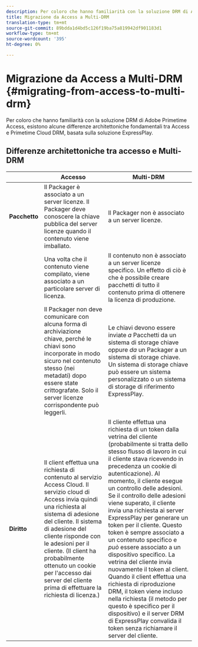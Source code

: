 ```yaml
---
description: Per coloro che hanno familiarità con la soluzione DRM di Adobe Primetime Access, esistono alcune differenze architettoniche fondamentali tra Access e Primetime Cloud DRM, basata sulla soluzione ExpressPlay.
title: Migrazione da Access a Multi-DRM
translation-type: tm+mt
source-git-commit: 89bdda1d4bd5c126f19ba75a819942df901183d1
workflow-type: tm+mt
source-wordcount: '395'
ht-degree: 0%

---
```



# Migrazione da Access a Multi-DRM {#migrating-from-access-to-multi-drm}

Per coloro che hanno familiarità con la soluzione DRM di Adobe Primetime Access, esistono alcune differenze architettoniche fondamentali tra Access e Primetime Cloud DRM, basata sulla soluzione ExpressPlay.

## Differenze architettoniche tra accesso e Multi-DRM

|  | Accesso | Multi-DRM |
|---|---|---|
| **Pacchetto** | Il Packager è associato a un server licenze. Il Packager deve conoscere la chiave pubblica del server licenze quando il contenuto viene imballato. | Il Packager non è associato a un server licenze. |
|  | Una volta che il contenuto viene compilato, viene associato a un particolare server di licenza. | Il contenuto non è associato a un server licenze specifico. Un effetto di ciò è che è possibile creare pacchetti di tutto il contenuto prima di ottenere la licenza di produzione. |
|  | Il Packager non deve comunicare con alcuna forma di archiviazione chiave, perché le chiavi sono incorporate in modo sicuro nel contenuto stesso (nei metadati) dopo essere state crittografate. Solo il server licenze corrispondente può leggerli. | Le chiavi devono essere inviate *a* Pacchetti da un sistema di storage chiave oppure *da* un Packager a un sistema di storage chiave. Un sistema di storage chiave può essere un sistema personalizzato o un sistema di storage di riferimento ExpressPlay. |
| **Diritto** | Il client effettua una richiesta di contenuto al servizio Access Cloud. Il servizio cloud di Access invia quindi una richiesta al sistema di adesione del cliente. Il sistema di adesione del cliente risponde con le adesioni per il cliente. (Il client ha probabilmente ottenuto un cookie per l&#39;accesso dai server del cliente prima di effettuare la richiesta di licenza.) | Il cliente effettua una richiesta di un token dalla vetrina del cliente (probabilmente si tratta dello stesso flusso di lavoro in cui il cliente stava ricevendo in precedenza un cookie di autenticazione). Al momento, il cliente esegue un controllo delle adesioni. Se il controllo delle adesioni viene superato, il cliente invia una richiesta ai server ExpressPlay per generare un token per il cliente. Questo token è sempre associato a un contenuto specifico e *può* essere associato a un dispositivo specifico. La vetrina del cliente invia nuovamente il token al client. Quando il client effettua una richiesta di riproduzione DRM, il token viene incluso nella richiesta (il metodo per questo è specifico per il dispositivo) e il server DRM di ExpressPlay convalida il token senza richiamare il server del cliente. |